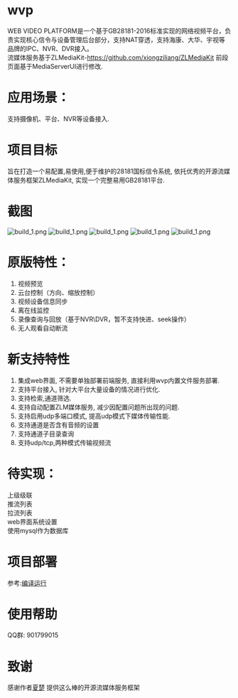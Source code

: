 # wvp
WEB VIDEO PLATFORM是一个基于GB28181-2016标准实现的网络视频平台，负责实现核心信令与设备管理后台部分，支持NAT穿透，支持海康、大华、宇视等品牌的IPC、NVR、DVR接入。   
流媒体服务基于ZLMediaKit-https://github.com/xiongziliang/ZLMediaKit
前段页面基于MediaServerUI进行修改.

# 应用场景：
支持摄像机、平台、NVR等设备接入.
# 项目目标
旨在打造一个易配置,易使用,便于维护的28181国标信令系统, 依托优秀的开源流媒体服务框架ZLMediaKit, 实现一个完整易用GB28181平台. 

# 截图
![build_1.png](https://github.com/648540858/wiki/blob/master/images/Screenshot_1.png)
![build_1.png](https://github.com/648540858/wiki/blob/master/images/Screenshot_2.png)
![build_1.png](https://github.com/648540858/wiki/blob/master/images/Screenshot_20201012_151459.png)
![build_1.png](https://github.com/648540858/wiki/blob/master/images/Screenshot_20201012_152643.png)
![build_1.png](https://github.com/648540858/wiki/blob/master/images/Screenshot_20201012_151606.png)

# 原版特性：
1. 视频预览  
2. 云台控制（方向、缩放控制）  
3. 视频设备信息同步   
4. 离在线监控  
5. 录像查询与回放（基于NVR\DVR，暂不支持快进、seek操作）  
6. 无人观看自动断流    


# 新支持特性
1. 集成web界面, 不需要单独部署前端服务, 直接利用wvp内置文件服务部署. 
2. 支持平台接入, 针对大平台大量设备的情况进行优化.
3. 支持检索,通道筛选.
4. 支持自动配置ZLM媒体服务, 减少因配置问题所出现的问题.
5. 支持启用udp多端口模式, 提高udp模式下媒体传输性能.
6. 支持通道是否含有音频的设置
7. 支持通道子目录查询
8. 支持udp/tcp,两种模式传输视频流  

# 待实现： 
上级级联  
推流列表  
拉流列表  
web界面系统设置  
使用mysql作为数据库  

# 项目部署
参考:[编译运行](https://github.com/648540858/wvp-GB28181/wiki/%E7%BC%96%E8%AF%91%E8%BF%90%E8%A1%8C)

# 使用帮助
QQ群: 901799015

# 致谢
感谢作者[夏楚](https://github.com/xiongziliang) 提供这么棒的开源流媒体服务框架  

